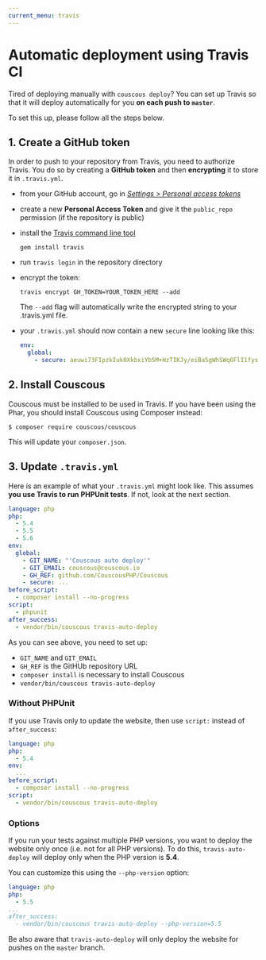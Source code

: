 ```yaml
---
current_menu: travis
---
```

# Automatic deployment using Travis CI

Tired of deploying manually with `couscous deploy`? You can set up Travis so that it will deploy automatically for you **on each push to `master`**.

To set this up, please follow all the steps below.

## 1. Create a **GitHub token**

In order to push to your repository from Travis, you need to authorize Travis. You do so by creating a **GitHub token** and then **encrypting** it to store it in `.travis.yml`.

- from your GitHub account, go in [*Settings > Personal access tokens*](https://github.com/settings/tokens)
- create a new **Personal Access Token** and give it the `public_repo` permission (if the repository is public)
- install the [Travis command line tool](http://blog.travis-ci.com/2013-01-14-new-client/)

    `gem install travis`

- run `travis login` in the repository directory
- encrypt the token:

    `travis encrypt GH_TOKEN=YOUR_TOKEN_HERE --add`

    The `--add` flag will automatically write the encrypted string to your .travis.yml file.

- your `.travis.yml` should now contain a new `secure` line looking like this:

    ```yaml
    env:
      global:
        - secure: aeuwi73FIpzkIuk0XkbxiYb5M+HzTIKJy/eiBa5gWhSWq6FlI1fysDGvDcExnKyNH0z9sud0sNPBbi5O5z/uiqupoxoBLuFHfLG3NnLrvjQ2SAmrsIBWtsU737Vo5klbfJp2oJ0hrQCIlczwkfK5j+HbQmGUoS5w81pr3kPxnst=
    ```

## 2. Install Couscous

Couscous must be installed to be used in Travis. If you have been using the Phar, you should install Couscous using Composer instead:

```
$ composer require couscous/couscous
```

This will update your `composer.json`.

## 3. Update `.travis.yml`

Here is an example of what your `.travis.yml` might look like. This assumes **you use Travis to run PHPUnit tests**. If not, look at the next section.

```yml
language: php
php:
  - 5.4
  - 5.5
  - 5.6
env:
  global:
    - GIT_NAME: "'Couscous auto deploy'"
    - GIT_EMAIL: couscous@couscous.io
    - GH_REF: github.com/CouscousPHP/Couscous
    - secure: ...
before_script:
  - composer install --no-progress
script:
  - phpunit
after_success:
  - vendor/bin/couscous travis-auto-deploy
```

As you can see above, you need to set up:

- `GIT_NAME` and `GIT_EMAIL`
- `GH_REF` is the GitHUb repository URL
- `composer install` is necessary to install Couscous
- `vendor/bin/couscous travis-auto-deploy`

### Without PHPUnit

If you use Travis only to update the website, then use `script:` instead of `after_success`:

```yml
language: php
php:
  - 5.4
env:
  ...
before_script:
  - composer install --no-progress
script:
  - vendor/bin/couscous travis-auto-deploy
```

### Options

If you run your tests against multiple PHP versions, you want to deploy the website only once (i.e. not for all PHP versions). To do this, `travis-auto-deploy` will deploy only when the PHP version is **5.4**.

You can customize this using the `--php-version` option:

```yaml
language: php
php:
  - 5.5
...
after_success:
  - vendor/bin/couscous travis-auto-deploy --php-version=5.5
```

Be also aware that `travis-auto-deploy` will only deploy the website for pushes on the `master` branch.
